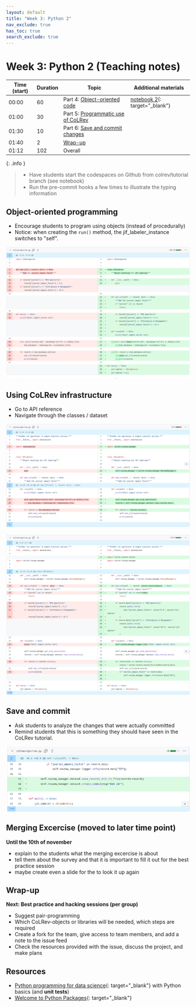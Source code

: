 ```yaml
---
layout: default
title: "Week 3: Python 2"
nav_exclude: true
has_toc: true
search_exclude: true
---
```


# Week 3: Python 2 (Teaching notes)

| Time (start) | Duration | Topic                                           | Additional materials                                              |
|--------------|----------|-------------------------------------------------|-------------------------------------------------------------------|
| 00:00        | 60       | Part 4: [Object-oriented code](#object)         | [notebook 2](week_3_python_notebook_2.html){: target="_blank"}    |
| 01:00        | 30       | Part 5: [Programmatic use of CoLRev](#colrev)   |                                                                   |
| 01:30        | 10       | Part 6: [Save and commit changes](#save-commit) |                                                                   |
| 01:40        | 2        | [Wrap-up](#wrap-up)                             |                                                                   |
| 01:12        | 102       | Overall                                         |                                                                   |

{: .info }
> - Have students start the codespaces on Github from colrev/tutorial branch (see notebook)
> - Run the pre-commit hooks a few times to illustrate the typing information

<div class="page-break"></div>

## Object-oriented programming <a id="object"></a>

- Encourage students to program using objects (instead of procedurally)
- Notice: when creating the `run()` method, the jif_labeler_instance switches to "self".

![Solution](../assets/python_solution_5.png)

## Using CoLRev infrastructure <a id="colrev"></a>

- Go to API reference
- Navigate through the classes / dataset

![Solution](../assets/python_solution_6.png)

![Solution](../assets/python_solution_7.png)

## Save and commit  <a id="save-commit"></a>

- Ask students to analyze the changes that were actually committed
- Remind students that this is something they should have seen in the CoLRev tutorial.

![Solution](../assets/python_solution_8.png)

## Merging Excercise (moved to later time point)

**Until the 10th of november**

- explain to the students what the merging excercise is about 
- tell them about the survey and that it is important to fill it out for the best practice session
- maybe create even a slide for the to look it up again

## Wrap-up <a id="wrap-up"></a>

**Next: Best practice and hacking sessions (per group)**

- Suggest pair-programming
- Which CoLRev-objects or libraries will be needed, which steps are required
- Create a fork for the team, give access to team members, and add a note to the issue feed
- Check the resources provided with the issue, discuss the project, and make plans

## Resources 

- [Python programming for data science](https://www.tomasbeuzen.com/python-programming-for-data-science/README.html){: target="_blank"} with Python basics (and **unit tests**)
- [Welcome to Python Packages](https://py-pkgs.org/){: target="_blank"}
